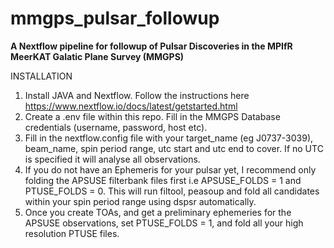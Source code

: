 # mmgps_pulsar_followup
**A Nextflow pipeline for followup of Pulsar Discoveries in the MPIfR MeerKAT Galatic Plane Survey (MMGPS)**

INSTALLATION

1. Install JAVA and Nextflow. Follow the instructions here https://www.nextflow.io/docs/latest/getstarted.html
2. Create a .env file within this repo. Fill in the MMGPS Database credentials (username, password, host etc).
3. Fill in the nextflow.config file with your target_name (eg J0737-3039), beam_name, spin period range, utc start and utc end to cover. If no UTC is specified it will analyse all observations.
4. If you do not have an Ephemeris for your pulsar yet, I recommend only folding the APSUSE filterbank files first i.e APSUSE_FOLDS = 1 and PTUSE_FOLDS = 0. This will run filtool, peasoup and fold all candidates within your spin period range using dspsr automatically.
5. Once you create TOAs, and get a preliminary ephemeries for the APSUSE observations, set PTUSE_FOLDS = 1, and fold all your high resolution PTUSE files.

